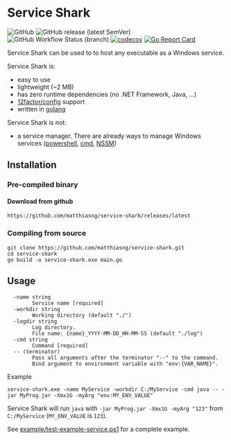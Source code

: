 # Service Shark

![GitHub](https://img.shields.io/github/license/matthiasng/service-shark)
![GitHub release (latest SemVer)](https://img.shields.io/github/v/release/matthiasng/service-shark?sort=semver)
![GitHub Workflow Status (branch)](https://img.shields.io/github/workflow/status/matthiasng/service-shark/build/master)
[![codecov](https://codecov.io/gh/matthiasng/service-shark/branch/master/graph/badge.svg)](https://codecov.io/gh/matthiasng/service-shark)
[![Go Report Card](https://goreportcard.com/badge/github.com/matthiasng/service-shark)](https://goreportcard.com/report/github.com/matthiasng/service-shark)

Service Shark can be used to to host any executable as a Windows service.

Service Shark is:
- easy to use
- lightweight (~2 MB)
- has zero runtime dependencies (no .NET Framework, Java, ...)
- [12factor/config](https://12factor.net/config) support
- written in [golang](https://golang.org/)

Service Shark is not:
- a service manager. There are already ways to manage Windows services ([powershell](https://docs.microsoft.com/de-de/powershell/scripting/samples/managing-services?view=powershell-6), [cmd](https://docs.microsoft.com/de-de/windows-server/administration/windows-commands/sc-create), [NSSM](https://nssm.cc/))

## Installation

### Pre-compiled binary

#### Download from github
```
https://github.com/matthiasng/service-shark/releases/latest
```

### Compiling from source
```
git clone https://github.com/matthiasng/service-shark.git
cd service-shark
go build -o service-shark.exe main.go
```

## Usage

```
  -name string
        Service name [required]
  -workdir string
        Working directory (default "./")
  -logdir string
        Log directory.
        File name: {name}_YYYY-MM-DD_HH-MM-SS (default "./log")
  -cmd string
        Command [required]
  -- (terminator)
        Pass all arguments after the terminator "--" to the command.
        Bind argument to environment variable with "env:{VAR_NAME}".
```

Example
```
service-shark.exe -name MyService -workdir C:/MyService -cmd java -- -jar MyProg.jar -Xmx1G -myArg "env:MY_ENV_VALUE"
```
Service Shark will run ``java`` with ``-jar MyProg.jar -Xmx1G -myArg "123"`` from ``C:/MyService`` (``MY_ENV_VALUE`` is ``123``).

See [example/test-example-service.ps1](./example/test-example-service.ps1) for a complete example.

